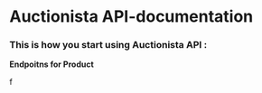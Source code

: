 # Auctionista API-documentation

### This is how you start using Auctionista API :
**Endpoitns for Product** 

f



